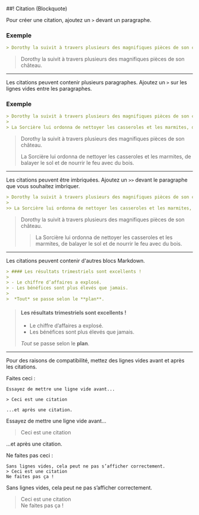 ##! Citation (Blockquote)

Pour créer une citation, ajoutez un `>` devant un paragraphe.

### Exemple

```md
> Dorothy la suivit à travers plusieurs des magnifiques pièces de son château.
```
> Dorothy la suivit à travers plusieurs des magnifiques pièces de son château.

---

Les citations peuvent contenir plusieurs paragraphes. Ajoutez un `>` sur les lignes vides entre les paragraphes.

### Exemple

```md
> Dorothy la suivit à travers plusieurs des magnifiques pièces de son château.
>
> La Sorcière lui ordonna de nettoyer les casseroles et les marmites, de balayer le sol et de nourrir le feu avec du bois.
```
> Dorothy la suivit à travers plusieurs des magnifiques pièces de son château.
>
> La Sorcière lui ordonna de nettoyer les casseroles et les marmites, de balayer le sol et de nourrir le feu avec du bois.

---

Les citations peuvent être imbriquées. Ajoutez un `>>` devant le paragraphe que vous souhaitez imbriquer.

```md
> Dorothy la suivit à travers plusieurs des magnifiques pièces de son château.
>
>> La Sorcière lui ordonna de nettoyer les casseroles et les marmites, de balayer le sol et de nourrir le feu avec du bois.
```

> Dorothy la suivit à travers plusieurs des magnifiques pièces de son château.
>
>> La Sorcière lui ordonna de nettoyer les casseroles et les marmites, de balayer le sol et de nourrir le feu avec du bois.

---

Les citations peuvent contenir d'autres blocs Markdown.

```md
> #### Les résultats trimestriels sont excellents !
>
> - Le chiffre d’affaires a explosé.
> - Les bénéfices sont plus élevés que jamais.
>
>  *Tout* se passe selon le **plan**.
```

> #### Les résultats trimestriels sont excellents !
>
> - Le chiffre d’affaires a explosé.
> - Les bénéfices sont plus élevés que jamais.
>
>  *Tout* se passe selon le **plan**.

---

Pour des raisons de compatibilité, mettez des lignes vides avant et après les citations.

Faites ceci :

```
Essayez de mettre une ligne vide avant...

> Ceci est une citation

...et après une citation.
```

Essayez de mettre une ligne vide avant...

> Ceci est une citation

...et après une citation.

Ne faites pas ceci :

```
Sans lignes vides, cela peut ne pas s’afficher correctement.
> Ceci est une citation
Ne faites pas ça !
```

Sans lignes vides, cela peut ne pas s’afficher correctement.  
> Ceci est une citation  
Ne faites pas ça !  
